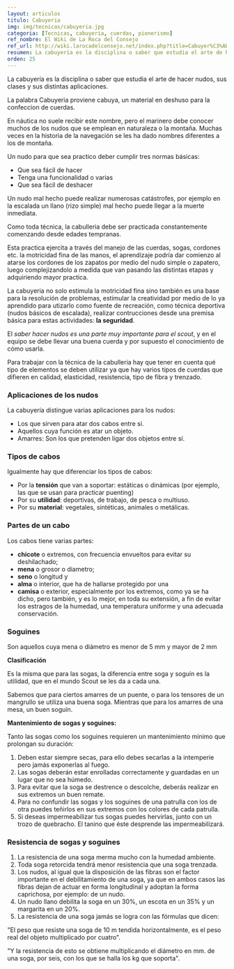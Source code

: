 ```yaml
---
layout: articulos
titulo: Cabuyeria
img: img/tecnicas/cabuyeria.jpg
categoria: [Tecnicas, cabuyeria, cuerdas, pionerismo]
ref_nombre: El Wiki de La Roca del Consejo
ref_url: http://wiki.larocadelconsejo.net/index.php?title=Cabuyer%C3%ADa
resumen: La cabuyería es la disciplina o saber que estudia el arte de hacer nudos, sus clases y sus distintas aplicaciones.
orden: 25
---
```

La cabuyería es la disciplina o saber que estudia el arte de hacer nudos, sus clases y sus distintas aplicaciones.

La palabra Cabuyeria proviene cabuya, un material en deshuso para la confeccion de cuerdas.

En náutica no suele recibir este nombre, pero el marinero debe conocer muchos de los nudos que se emplean en naturaleza o la montaña. Muchas veces en la historia de la navegación se les ha dado nombres diferentes a los de montaña.

Un nudo para que sea practico deber cumplir tres normas básicas:

- Que sea fácil de hacer
- Tenga una funcionalidad o varias
- Que sea fácil de deshacer

Un nudo mal hecho puede realizar numerosas catástrofes, por ejemplo en la escalada un llano (rizo simple) mal hecho puede llegar a la muerte inmediata.

Como toda técnica, la cabulleria debe ser practicada constantemente comenzando desde edades tempranas.

Esta practica ejercita a través del manejo de las cuerdas, sogas, cordones etc. la motricidad fina de las manos, el aprendizaje podría dar comienzo al atarse los cordones de los zapatos por medio del nudo simple o zapatero, luego complejizandolo a medida que van pasando las distintas etapas y adquiriendo mayor practica.

La cabuyeria no solo estimula la motricidad fina sino también es una base para la resolución de problemas, estimular la creatividad por medio de lo ya aprendido para utizarlo como fuente de recreación, como técnica deportiva (nudos básicos de escalada), realizar contrucciones desde una premisa básica para estas actividades: **la seguridad**.

El *saber hacer nudos es una parte muy importante para el scout*, y en el equipo se debe llevar una buena cuerda y por supuesto el conocimiento de cómo usarla.

Para trabajar con la técnica de la cabulleria hay que tener en cuenta qué tipo de elementos se deben utilizar ya que hay varios tipos de cuerdas que difieren en calidad, elasticidad, resistencia, tipo de fibra y trenzado.

### Aplicaciones de los nudos

La cabuyería distingue varias aplicaciones para los nudos:

- Los que sirven para atar dos cabos entre sí.
- Aquellos cuya función es atar un objeto.
- Amarres: Son los que pretenden ligar dos objetos entre sí.

### Tipos de cabos

Igualmente hay que diferenciar los tipos de cabos:

- Por la **tensión** que van a soportar: estáticas o dinámicas (por ejemplo, las que se usan para practicar puenting)
- Por su **utilidad**: deportivas, de trabajo, de pesca o multiuso.
- Por su **material**: vegetales, sintéticas, animales o metálicas.

### Partes de un cabo

Los cabos tiene varias partes:

- **chicote** o extremos, con frecuencia envueltos para evitar su deshilachado;
- **mena** o grosor o diametro;
- **seno** o longitud y
- **alma** o interior, que ha de hallarse protegido por una
- **camisa** o exterior, especialmente por los extremos, como ya se ha dicho, pero también, y es lo mejor, en toda su extensión, a fin de evitar los estragos de la humedad, una temperatura uniforme y una adecuada conservación.

### Soguines

Son aquellos cuya mena o diámetro es menor de 5 mm y mayor de 2 mm

**Clasificación**

Es la misma que para las sogas, la diferencia entre soga y soguín es la utilidad, que en el mundo Scout se les da a cada una.

Sabemos que para ciertos amarres de un puente, o para los tensores de un mangrullo se utiliza una buena soga. Mientras que para los amarres de una mesa, un buen soguín.

**Mantenimiento de sogas y soguines:**

Tanto las sogas como los soguines requieren un mantenimiento mínimo que prolongan su duración:

1. Deben estar siempre secas, para ello debes secarlas a la intemperie pero jamás exponerlas al fuego.
2. Las sogas deberán estar enrolladas correctamente y guardadas en un lugar que no sea húmedo.
3. Para evitar que la soga se destrence o descolche, deberás realizar en sus extremos un buen remate.
4. Para no confundir las sogas y los soguines de una patrulla con los de otra puedes teñirlos en sus extremos con los colores de cada patrulla.
5. Si deseas impermeabilizar tus sogas puedes hervirlas, junto con un trozo de quebracho. El tanino que éste desprende las impermeabilizará.

### Resistencia de sogas y soguines

1. La resistencia de una soga merma mucho con la humedad ambiente.
2. Toda soga retorcida tendrá menor resistencia que una soga trenzada.
3. Los nudos, al igual que la disposición de las fibras son el factor importante en el debilitamiento de una soga, ya que en ambos casos las fibras dejan de actuar en forma longitudinal y adoptan la forma caprichosa, por ejemplo: de un nudo.
4. Un nudo llano debilita la soga en un 30%, un escota en un 35% y un margarita en un 20%.
5. La resistencia de una soga jamás se logra con las fórmulas que dicen:

"El peso que resiste una soga de 10 m tendida horizontalmente, es el peso real del objeto multiplicado por cuatro".

"Y la resistencia de esto se obtiene multiplicando el diámetro en mm. de una soga, por seis, con los que se halla los kg que soporta".